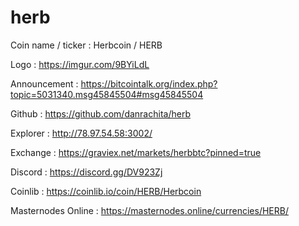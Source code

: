 # herb

Coin name / ticker : Herbcoin / HERB

Logo : https://imgur.com/9BYiLdL

Announcement : https://bitcointalk.org/index.php?topic=5031340.msg45845504#msg45845504

Github : https://github.com/danrachita/herb

Explorer : http://78.97.54.58:3002/

Exchange : https://graviex.net/markets/herbbtc?pinned=true

Discord : https://discord.gg/DV923Zj

Coinlib : https://coinlib.io/coin/HERB/Herbcoin

Masternodes Online : https://masternodes.online/currencies/HERB/
